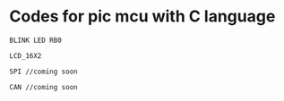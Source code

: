 # Codes for pic mcu with C language

    BLINK LED RB0

    LCD_16X2

    SPI //coming soon

    CAN //coming soon